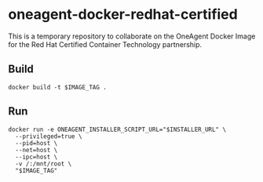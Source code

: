 # oneagent-docker-redhat-certified

This is a temporary repository to collaborate on the OneAgent Docker Image for the Red Hat Certified Container Technology partnership.

## Build

```
docker build -t $IMAGE_TAG .
```

## Run

```
docker run -e ONEAGENT_INSTALLER_SCRIPT_URL="$INSTALLER_URL" \
  --privileged=true \
  --pid=host \
  --net=host \
  --ipc=host \
  -v /:/mnt/root \
  "$IMAGE_TAG"
```
